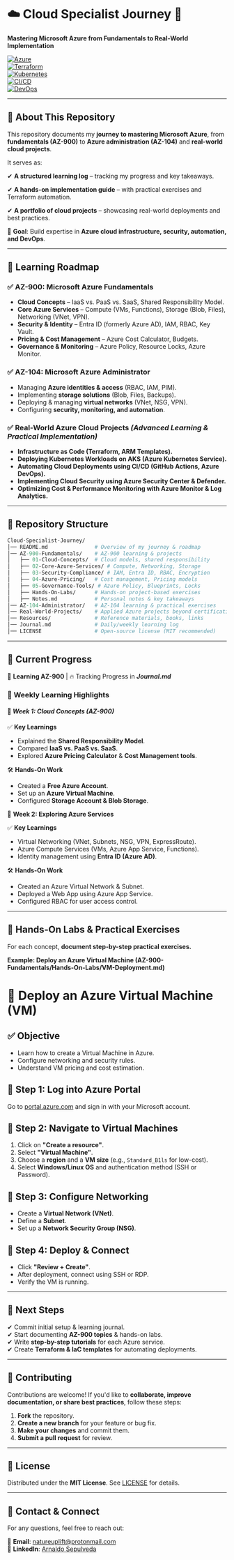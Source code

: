 # ☁️ **Cloud Specialist Journey** 🚀

**Mastering Microsoft Azure from Fundamentals to Real-World Implementation**  

[![Azure](https://img.shields.io/badge/Azure-0078D4?style=flat-square&logo=microsoftazure&logoColor=white)](https://azure.microsoft.com/)  
[![Terraform](https://img.shields.io/badge/Terraform-7B42BC?style=flat-square&logo=terraform&logoColor=white)](https://www.terraform.io/)  
[![Kubernetes](https://img.shields.io/badge/Kubernetes-326CE5?style=flat-square&logo=kubernetes&logoColor=white)](https://kubernetes.io/)  
[![CI/CD](https://img.shields.io/badge/GitHub%20Actions-2088FF?style=flat-square&logo=githubactions&logoColor=white)](https://github.com/features/actions)  
[![DevOps](https://img.shields.io/badge/DevOps-%23FCA121.svg?style=flat-square&logo=dev.to&logoColor=white)](https://azure.microsoft.com/en-us/solutions/devops/)  

---

## 📌 **About This Repository**

This repository documents my **journey to mastering Microsoft Azure**, from **fundamentals (AZ-900)** to **Azure administration (AZ-104)** and **real-world cloud projects**.  

It serves as:

✔ **A structured learning log** – tracking my progress and key takeaways.

✔ **A hands-on implementation guide** – with practical exercises and Terraform automation.

✔ **A portfolio of cloud projects** – showcasing real-world deployments and best practices.

🚀 **Goal**: Build expertise in **Azure cloud infrastructure, security, automation, and DevOps**.

---

## 📖 **Learning Roadmap**

### ✅ **AZ-900: Microsoft Azure Fundamentals**

- **Cloud Concepts** – IaaS vs. PaaS vs. SaaS, Shared Responsibility Model.
- **Core Azure Services** – Compute (VMs, Functions), Storage (Blob, Files), Networking (VNet, VPN).
- **Security & Identity** – Entra ID (formerly Azure AD), IAM, RBAC, Key Vault. 
- **Pricing & Cost Management** – Azure Cost Calculator, Budgets.
- **Governance & Monitoring** – Azure Policy, Resource Locks, Azure Monitor.

### ✅ **AZ-104: Microsoft Azure Administrator**

- Managing **Azure identities & access** (RBAC, IAM, PIM).  
- Implementing **storage solutions** (Blob, Files, Backups).  
- Deploying & managing **virtual networks** (VNet, NSG, VPN).  
- Configuring **security, monitoring, and automation**.  

### ✅ **Real-World Azure Cloud Projects** *(Advanced Learning & Practical Implementation)*

- **Infrastructure as Code (Terraform, ARM Templates).**  
- **Deploying Kubernetes Workloads on AKS (Azure Kubernetes Service).**  
- **Automating Cloud Deployments using CI/CD (GitHub Actions, Azure DevOps).**  
- **Implementing Cloud Security using Azure Security Center & Defender.**  
- **Optimizing Cost & Performance Monitoring with Azure Monitor & Log Analytics.**  

---

## 📂 **Repository Structure**

```graphql
Cloud-Specialist-Journey/
│── README.md               # Overview of my journey & roadmap  
│── AZ-900-Fundamentals/    # AZ-900 learning & projects  
│   ├── 01-Cloud-Concepts/  # Cloud models, shared responsibility  
│   ├── 02-Core-Azure-Services/ # Compute, Networking, Storage  
│   ├── 03-Security-Compliance/ # IAM, Entra ID, RBAC, Encryption  
│   ├── 04-Azure-Pricing/   # Cost management, Pricing models  
│   ├── 05-Governance-Tools/ # Azure Policy, Blueprints, Locks  
│   ├── Hands-On-Labs/      # Hands-on project-based exercises  
│   ├── Notes.md            # Personal notes & key takeaways  
│── AZ-104-Administrator/   # AZ-104 learning & practical exercises  
│── Real-World-Projects/    # Applied Azure projects beyond certification  
│── Resources/              # Reference materials, books, links  
│── Journal.md              # Daily/weekly learning log  
│── LICENSE                 # Open-source license (MIT recommended)  
```

---

## 🚀 **Current Progress**

📅 **Learning AZ-900** | 🔥 Tracking Progress in ***Journal.md***

### 📖 **Weekly Learning Highlights**

#### 📅 ***Week 1: Cloud Concepts (AZ-900)***

✅ **Key Learnings**

- Explained the **Shared Responsibility Model**.
- Compared **IaaS vs. PaaS vs. SaaS**.
- Explored **Azure Pricing Calculator** & **Cost Management tools**.

🛠️ **Hands-On Work**

- Created a **Free Azure Account**.
- Set up an **Azure Virtual Machine**.
- Configured **Storage Account & Blob Storage**.

📅 **Week 2: Exploring Azure Services**

✅ **Key Learnings**

- Virtual Networking (VNet, Subnets, NSG, VPN, ExpressRoute).
- Azure Compute Services (VMs, Azure App Service, Functions).
- Identity management using **Entra ID (Azure AD)**.

🛠️ **Hands-On Work**

- Created an Azure Virtual Network & Subnet.
- Deployed a Web App using Azure App Service.
- Configured RBAC for user access control.

---

## 🔬 **Hands-On Labs & Practical Exercises**
For each concept, **document step-by-step practical exercises.**

**Example: Deploy an Azure Virtual Machine (AZ-900-Fundamentals/Hands-On-Labs/VM-Deployment.md)**

# 🚀 Deploy an Azure Virtual Machine (VM)

## ✅ Objective

- Learn how to create a Virtual Machine in Azure.
- Configure networking and security rules.
- Understand VM pricing and cost estimation.

## 🔹 **Step 1: Log into Azure Portal**

Go to [portal.azure.com](https://portal.azure.com) and sign in with your Microsoft account.

## 🔹 **Step 2: Navigate to Virtual Machines**

1. Click on **"Create a resource"**.
2. Select **"Virtual Machine"**.
3. Choose a **region** and a **VM size** (e.g., `Standard_B1ls` for low-cost).
4. Select **Windows/Linux OS** and authentication method (SSH or Password).

## 🔹 **Step 3: Configure Networking**

- Create a **Virtual Network (VNet)**.
- Define a **Subnet**.
- Set up a **Network Security Group (NSG)**.

## 🔹 **Step 4: Deploy & Connect**

- Click **"Review + Create"**.
- After deployment, connect using SSH or RDP.
- Verify the VM is running.

---

## 📌 **Next Steps**

✔ Commit initial setup & learning journal.  
✔ Start documenting **AZ-900 topics** & hands-on labs.  
✔ Write **step-by-step tutorials** for each Azure service.  
✔ Create **Terraform & IaC templates** for automating deployments.  

---

## 🤝 Contributing  
Contributions are welcome! If you'd like to **collaborate, improve documentation, or share best practices**, follow these steps:  

1. **Fork** the repository.  
2. **Create a new branch** for your feature or bug fix.  
3. **Make your changes** and commit them.  
4. **Submit a pull request** for review.  

---

## 📜 License  
Distributed under the **MIT License**. See [LICENSE](LICENSE) for details.  

---

## 📧 Contact & Connect  
For any questions, feel free to reach out:  

📩 **Email**: [natureuplift@protonmail.com](mailto:natureuplift@protonmail.com)  
🔗 **LinkedIn**: [Arnaldo Sepulveda](https://www.linkedin.com/in/arnaldo-sepulveda)  